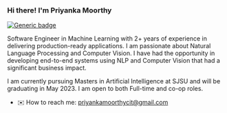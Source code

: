 ### Hi there! I'm Priyanka Moorthy


[![Generic badge](https://img.shields.io/badge/PriyankaMoorthy.com-Go-green.svg?style=for-the-badge)](https://priyanka-moorthy.github.io/)


Software Engineer in Machine Learning with 2+ years of experience in delivering production-ready applications. I am passionate about Natural Language Processing and Computer Vision. I have had the opportunity in developing end-to-end systems using NLP and Computer Vision that had a significant business impact.

I am currently pursuing Masters in Artificial Intelligence at SJSU and will be graduating in May 2023. I am open to both Full-time and co-op roles.

- ✉️ How to reach me: priyankamoorthycit@gmail.com





